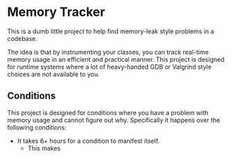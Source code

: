 #  Memory Tracker

This is a dumb little project to help find memory-leak style problems in a codebase. 

The idea is that by instrumenting your classes, you can track real-time memory usage in an efficient and practical manner.  This project is designed for runtime systems where a lot of heavy-handed GDB or Valgrind style choices are not available to you. 

## Conditions

This project is designed for conditions where you have a problem with memory usage and cannot figure out why.  Specifically it happens over the following conditions:

- It takes 6+ hours for a condition to manifest itself.  
    * This makes 